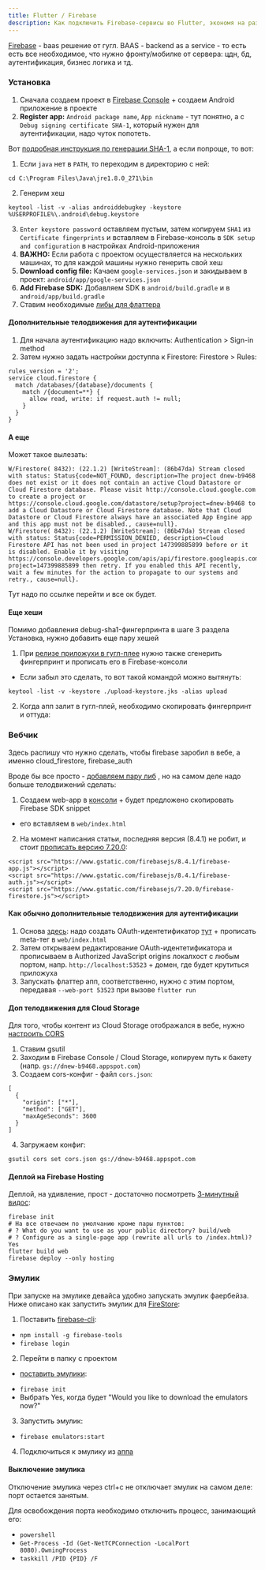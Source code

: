 ```yaml
---
title: Flutter / Firebase
description: Как подключить Firebase-сервисы во Flutter, экономя на разработке сервера
---
```


[Firebase](https://firebase.google.com/) - baas решение от гугл. BAAS - backend as a service - то есть есть все
необходимое, что нужно фронту/мобилке от сервера: цдн, бд, аутентификация, бизнес логика и тд.

### Установка

1. Сначала создаем проект в [Firebase Console](https://console.firebase.google.com/) + создаем Android приложение в
   проекте
2. **Register app:** `Android package name`, `App nickname` - тут понятно, а с `Debug signing certificate SHA-1`,
   который нужен для аутентификации, надо чуток попотеть.

Вот [подробная инструкция по генерации SHA-1](https://developers.google.com/android/guides/client-auth), а если попроще,
то вот:

1. Если `java` нет в `PATH`, то переходим в директорию с ней:

  ```
  cd C:\Program Files\Java\jre1.8.0_271\bin
  ```

2. Генерим хеш

  ```
  keytool -list -v -alias androiddebugkey -keystore %USERPROFILE%\.android\debug.keystore
  ```

3. `Enter keystore password` оставляем пустым, затем копируем `SHA1` из `Certificate fingerprints` и вставляем в
   Firebase-консоль в `SDK setup and configuration` в настройках Android-приложения
4. **ВАЖНО:** Если работа с проектом осуществляется на нескольких машинах, то для каждой машины нужно генерить свой хеш
3. **Download config file:** Качаем `google-services.json` и закидываем в проект: `android/app/google-services.json`
4. **Add Firebase SDK:** Добавляем SDK в `android/build.gradle` и в `android/app/build.gradle`
5. Ставим необходимые [либы для флаттера](https://firebase.flutter.dev/)

#### Дополнительные телодвижения для аутентификации

1. Для начала аутентификацию надо включить: Authentication > Sign-in method
2. Затем нужно задать настройки доступпа к Firestore: Firestore > Rules:

```
rules_version = '2';
service cloud.firestore {
  match /databases/{database}/documents {
    match /{document=**} {
      allow read, write: if request.auth != null;
    }
  }
}
```

#### А еще

Может такое вылезать:

```
W/Firestore( 8432): (22.1.2) [WriteStream]: (86b47da) Stream closed with status: Status{code=NOT_FOUND, description=The project dnew-b9468 does not exist or it does not contain an active Cloud Datastore or Cloud Firestore database. Please visit http://console.cloud.google.com to create a project or https://console.cloud.google.com/datastore/setup?project=dnew-b9468 to add a Cloud Datastore or Cloud Firestore database. Note that Cloud Datastore or Cloud Firestore always have an associated App Engine app and this app must not be disabled., cause=null}.
W/Firestore( 8432): (22.1.2) [WriteStream]: (86b47da) Stream closed with status: Status{code=PERMISSION_DENIED, description=Cloud Firestore API has not been used in project 147399885899 before or it is disabled. Enable it by visiting https://console.developers.google.com/apis/api/firestore.googleapis.com/overview?project=147399885899 then retry. If you enabled this API recently, wait a few minutes for the action to propagate to our systems and retry., cause=null}.
```

Тут надо по ссылке перейти и все ок будет.

#### Еще хеши

Помимо добавления debug-sha1-фингерпринта в шаге 3 раздела Установка, нужно добавить еще пару хешей

1. При [релизе приложухи в гугл-плее](/dev/flutter/apk) нужно также сгенерить фингерпринт и прописать его в
   Firebase-консоли
  
  - Если забыл это сделать, то вот такой командой можно вытянуть:

  ```
  keytool -list -v -keystore ./upload-keystore.jks -alias upload
  ```

2. Когда апп залит в гугл-плей, необходимо скопировать фингерпринт и оттуда:



<img-swiper>
  <img-slide src="/images/dev/flutter/firebase/gplay-fingerprint.png" alt="Fingerprint в Google Play Console"></img-slide>
</img-swiper>



### Вебчик

Здесь распишу что нужно сделать, чтобы firebase заробил в вебе, а именно cloud_firestore, firebase_auth

Вроде бы все просто - [добавляем пару либ](https://firebase.flutter.dev/docs/firestore/overview/#3-web-only-add-the-sdk)
, но на самом деле надо больше телодвижений сделать:

1. Создаем web-app в [консоли](https://console.firebase.google.com/) + будет предложено скопировать Firebase SDK snippet

- его вставляем в `web/index.html`

2. На момент написания статьи, последняя версия (8.4.1) не робит, и
   стоит [прописать версию 7.20.0](https://github.com/FirebaseExtended/flutterfire/issues/4127#issuecomment-728262667):

```
<script src="https://www.gstatic.com/firebasejs/8.4.1/firebase-app.js"></script>
<script src="https://www.gstatic.com/firebasejs/8.4.1/firebase-auth.js"></script>
<script src="https://www.gstatic.com/firebasejs/7.20.0/firebase-firestore.js"></script>
```

#### Как обычно дополнительные телодвижения для аутентификации

1. Основа [здесь](https://pub.dev/packages/google_sign_in_web#usage): надо создать
   OAuth-идентетификатор [тут](https://console.cloud.google.com/apis/credentials) + прописать meta-тег
   в `web/index.html`
2. Затем открываем редактирование OAuth-идентетификатора и прописываем в Authorized JavaScript origins локалхост с любым
   портом, напр. `http://localhost:53523` + домен, где будет крутиться приложуха
3. Запускать флаттер апп, соответственно, нужно с этим портом, передавая `--web-port 53523` при вызове `flutter run`

#### Доп телодвижения для Cloud Storage

Для того, чтобы контент из Cloud Storage отображался в вебе,
нужно [настроить CORS](https://firebase.google.com/docs/storage/web/download-files#cors_configuration)

1. Ставим gsutil
2. Заходим в Firebase Console / Cloud Storage, копируем путь к бакету (напр. `gs://dnew-b9468.appspot.com`)
3. Создаем cors-конфиг - файл `cors.json`:

```
[
  {
    "origin": ["*"],
    "method": ["GET"],
    "maxAgeSeconds": 3600
  }
]
```

4. Загружаем конфиг:

```
gsutil cors set cors.json gs://dnew-b9468.appspot.com
```

#### Деплой на Firebase Hosting

Деплой, на удивление, прост - достаточно посмотреть [3-минутный видос](https://www.youtube.com/watch?v=CAYa9AQGtdU):

```
firebase init
# На все отвечаем по умолчанию кроме пары пунктов:
# ? What do you want to use as your public directory? build/web
# ? Configure as a single-page app (rewrite all urls to /index.html)? Yes
flutter build web
firebase deploy --only hosting
```

### Эмулик

При запуске на эмулике девайса удобно запускать эмулик фаербейза. Ниже описано как запустить эмулик
для [FireStore](https://firebase.google.com/docs/firestore):

1. Поставить [firebase-cli](https://firebase.google.com/docs/cli#install-cli-windows):

* `npm install -g firebase-tools`
* `firebase login`

2. Перейти в папку с проектом

+ [поставить эмулики](https://firebase.google.com/docs/emulator-suite/install_and_configure):

* `firebase init`
* Выбрать Yes, когда будет "Would you like to download the emulators now?"

3. Запустить эмулик:

* `firebase emulators:start`

4. Подключиться к эмулику из [аппа](https://firebase.flutter.dev/docs/firestore/usage/index.vue#emulator-usage)

#### Выключение эмулика

Отключение эмулика через ctrl+c не отключает эмулик на самом деле: порт остается занятым.

Для освобождения порта необходимо отключить процесс, занимающий его:

* `powershell`
* `Get-Process -Id (Get-NetTCPConnection -LocalPort 8080).OwningProcess`
* `taskkill /PID {PID} /F`
